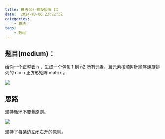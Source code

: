 ```yaml
---
title: 算法(6)-螺旋矩阵 II
date:  2024-03-06 23:22:32
categories:
    - 算法
tags:
    - 数组
---
```


## 题目(medium)：

给你一个正整数 n ，生成一个包含 1 到 n2 所有元素，且元素按顺时针顺序螺旋排列的 n x n 正方形矩阵 matrix 。

![](https://assets.leetcode.com/uploads/2020/11/13/spiraln.jpg)

<!-- more -->

## 思路

坚持循环不变量原则。

![](https://code-thinking-1253855093.file.myqcloud.com/pics/20220922102236.png)

坚持了每条边左闭右开的原则。

